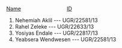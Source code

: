 <ins>Name</ins> &nbsp; &nbsp;&nbsp; &nbsp;&nbsp; &nbsp;&nbsp; &nbsp;&nbsp; &nbsp;&nbsp; &nbsp;&nbsp; &nbsp;&nbsp; &nbsp;&nbsp; &nbsp;&nbsp; &nbsp;<ins>ID</ins>
1. Nehemiah Aklil       ---   UGR/22581/13
2. Rahel Zeleke         ---   UGR/22633/13
3. Yosiyas Endale       ---   UGR/22817/13
4. Yeabsera Wendwesen   ---   UGR/22581/13